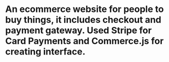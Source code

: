 # An ecommerce website for people to buy things, it includes checkout and payment gateway. Used Stripe for Card Payments and Commerce.js for creating interface. 
